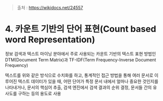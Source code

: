 > 출처 : https://wikidocs.net/24557



# 4. 카운트 기반의 단어 표현(Count based word Representation)

정보 검색과 텍스트 마이닝 분야에서 주로 사용되는 카운트 기반의 텍스트 표현 방법인 DTM(Document Term Matrix)과 TF-IDF(Term Frequency-Inverse Document Frequency)



텍스트를 위와 같은 방식으로 수치화를 하고, 통계적인 접근 방법을 통해 여러 문서로 이루어진 텍스트 데이터가 있을 때, 어떤 단어가 특정 문서 내에서 얼마나 중요한 것인지를 나타내거나, 문서의 핵심어 추출, 검색 엔진에서 검색 결과의 순위 결정, 문서들 간의 유사도를 구하는 등의 용도로 사용